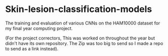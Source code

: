 # Skin-lesion-classification-models
 The training and evaluation of various CNNs on the HAM10000 dataset for my final year computing project.

(For the project correctors, This was worked on throughout the year but didn't have its own repository. The Zip was too big to send so I made a repo to send as a link instead).
